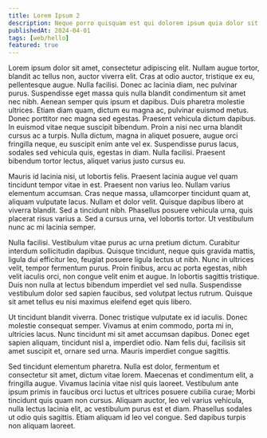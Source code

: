 ```yaml
---
title: Lorem Ipsum 2
description: Neque porro quisquam est qui dolorem ipsum quia dolor sit amet, consectetur, adipisci velit...
publishedAt: 2024-04-01
tags: [web/hello] 
featured: true
---
```


Lorem ipsum dolor sit amet, consectetur adipiscing elit. Nullam augue tortor, blandit ac tellus non, auctor viverra elit. Cras at odio auctor, tristique ex eu, pellentesque augue. Nulla facilisi. Donec ac lacinia diam, nec pulvinar purus. Suspendisse eget massa quis nulla blandit condimentum sit amet nec nibh. Aenean semper quis ipsum et dapibus. Duis pharetra molestie ultrices. Etiam diam quam, dictum eu magna ac, pulvinar euismod metus. Donec porttitor nec magna sed egestas. Praesent vehicula dictum dapibus. In euismod vitae neque suscipit bibendum. Proin a nisi nec urna blandit cursus ac a turpis. Nulla dictum, magna in aliquet posuere, augue orci fringilla neque, eu suscipit enim ante vel ex. Suspendisse purus lacus, sodales sed vehicula quis, egestas in diam. Nulla facilisi. Praesent bibendum tortor lectus, aliquet varius justo cursus eu.

Mauris id lacinia nisi, ut lobortis felis. Praesent lacinia augue vel quam tincidunt tempor vitae in est. Praesent non varius leo. Nullam varius elementum accumsan. Cras neque massa, ullamcorper tincidunt quam at, aliquam vulputate lacus. Nullam et dolor velit. Quisque dapibus libero at viverra blandit. Sed a tincidunt nibh. Phasellus posuere vehicula urna, quis placerat risus varius a. Sed a cursus urna, vel lobortis tortor. Ut vestibulum nunc ac mi lacinia semper.

Nulla facilisi. Vestibulum vitae purus ac urna pretium dictum. Curabitur interdum sollicitudin dapibus. Quisque tincidunt, neque quis gravida mattis, ligula dui efficitur leo, feugiat posuere ligula lectus ut nibh. Nunc in ultrices velit, tempor fermentum purus. Proin finibus, arcu ac porta egestas, nibh velit iaculis orci, non congue velit enim et augue. In lobortis sagittis tristique. Duis non nulla at lectus bibendum imperdiet vel sed nulla. Suspendisse vestibulum dolor sed sapien faucibus, sed volutpat lectus rutrum. Quisque sit amet tellus eu nisi maximus eleifend eget quis libero.

Ut tincidunt blandit viverra. Donec tristique vulputate ex id iaculis. Donec molestie consequat semper. Vivamus at enim commodo, porta mi in, ultricies lacus. Nunc tincidunt mi sit amet accumsan dapibus. Donec eget sapien aliquam, tincidunt nisl a, imperdiet odio. Nam felis dui, facilisis sit amet suscipit et, ornare sed urna. Mauris imperdiet congue sagittis.

Sed tincidunt elementum pharetra. Nulla est dolor, fermentum et consectetur sit amet, dictum vitae lorem. Maecenas et condimentum elit, a fringilla augue. Vivamus lacinia vitae nisl quis laoreet. Vestibulum ante ipsum primis in faucibus orci luctus et ultrices posuere cubilia curae; Morbi tincidunt quis quam non cursus. Aliquam auctor, leo vel varius vehicula, nulla lectus lacinia elit, ac vestibulum purus est et diam. Phasellus sodales ut odio quis sagittis. Etiam aliquam id leo vel congue. Sed dapibus turpis non aliquam laoreet.
